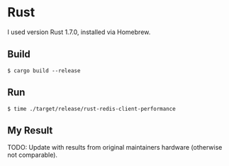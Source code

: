 # Rust

I used version Rust 1.7.0, installed via Homebrew.

## Build

```
$ cargo build --release
```

## Run

```
$ time ./target/release/rust-redis-client-performance
```

## My Result

TODO: Update with results from original maintainers hardware (otherwise not
comparable).
